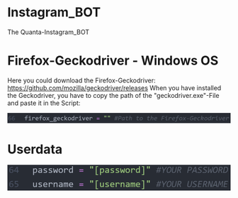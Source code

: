 # Instagram_BOT
The Quanta-Instagram_BOT
# Firefox-Geckodriver - Windows OS
Here you could download the Firefox-Geckodriver: https://github.com/mozilla/geckodriver/releases
When you have installed the Geckodriver, you have to copy the path of the "geckodriver.exe"-File and paste it in the Script:

![line_in_script_geckodriver](/README_pictures/path_to_the_firefox_geckodriver_LINE.PNG)

# Userdata

![line_in_script_userdata](/README_pictures/path_to_the_firefox_userdata_LINE.PNG)
